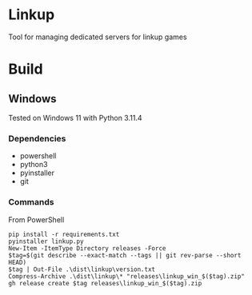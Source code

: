 # Linkup

Tool for managing dedicated servers for linkup games

# Build

## Windows

Tested on Windows 11 with Python 3.11.4

### Dependencies

- powershell
- python3
- pyinstaller
- git

### Commands

From PowerShell

```
pip install -r requirements.txt
pyinstaller linkup.py
New-Item -ItemType Directory releases -Force
$tag=$(git describe --exact-match --tags || git rev-parse --short HEAD)
$tag | Out-File .\dist\linkup\version.txt
Compress-Archive .\dist\linkup\* "releases\linkup_win_$($tag).zip"
gh release create $tag releases\linkup_win_$($tag).zip
```